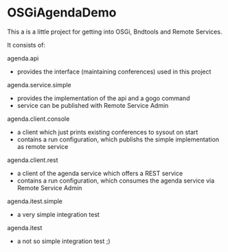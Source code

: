 OSGiAgendaDemo
==============

This a is a little project for getting into OSGi, Bndtools and Remote Services.

It consists of:

agenda.api
  - provides the interface (maintaining conferences) used in this project
  
agenda.service.simple
  - provides the implementation of the api and a gogo command
  - service can be published with Remote Service Admin
  
agenda.client.console
  - a client which just prints existing conferences to sysout on start
  - contains a run configuration, which publishs the simple implementation as remote service

agenda.client.rest
  - a client of the agenda service which offers a REST service
  - contains a run configuration, which consumes the agenda service via Remote Service Admin

agenda.itest.simple
  - a very simple integration test

agenda.itest
  - a not so simple integration test ;)
  

  
